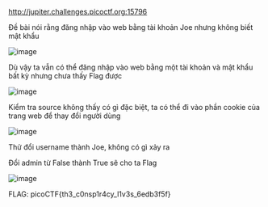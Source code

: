 http://jupiter.challenges.picoctf.org:15796

Đề bài nói rằng đăng nhập vào web bằng tài khoản Joe nhưng không biết mật khẩu

![image](https://github.com/user-attachments/assets/0cfa25b5-7968-4a10-b754-604d31f5b184)

Dù vậy ta vẫn có thể đăng nhập vào web bằng một tài khoản và mật khẩu bất kỳ nhưng chưa thấy Flag được

![image](https://github.com/user-attachments/assets/bc7654c6-6b52-4eb4-a83d-3bb49768fbec)

Kiểm tra source không thấy có gì đặc biệt, ta có thể đi vào phần cookie của trang web để thay đổi người dùng

![image](https://github.com/user-attachments/assets/3dc3054b-d19a-482b-865d-4076c4f056ed)

Thử đổi username thành Joe, không có gì xảy ra

Đổi admin từ False thành True sẽ cho ta Flag

![image](https://github.com/user-attachments/assets/2e986312-3cce-455c-a916-740d8cd19687)

FLAG: picoCTF{th3_c0nsp1r4cy_l1v3s_6edb3f5f}
